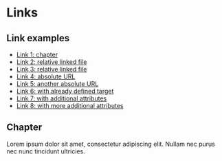 # Links

## Link examples

 - <a href="#chapter">Link 1: chapter</a>
 - <a href="http://localhost:8080/links/linked_file.md">Link 2: relative linked file</a>
 - <a href="http://localhost:8080/linked_file.md">Link 3: relative linked file</a>
 - <a href="https://github.com/SchweizerischeBundesbahnen/weasyprint-service">Link 4: absolute URL</a>
 - <a href="ftp://some.host/megafile.ext">Link 5: another absolute URL</a>
 - <a href="http://some.host/megafile.ext" target="_self">Link 6: with already defined target</a>
 - <a href="http://some.host/megafile.ext" referrerpolicy="no-referrer">Link 7: with additional attributes</a>
 - <a name="a_name" href="http://some.host/megafile.ext" referrerpolicy="no-referrer">Link 8: with more additional attributes</a>

## Chapter

Lorem ipsum dolor sit amet, consectetur adipiscing elit. Nullam nec purus nec nunc tincidunt ultricies.
